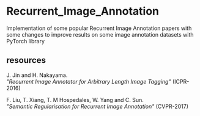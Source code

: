# Recurrent_Image_Annotation
Implementation of some popular Recurrent Image Annotation papers with some changes to improve results on some image annotation datasets with PyTorch library 

## resources
J. Jin and H. Nakayama. <br />
*"Recurrent Image Annotator for Arbitrary Length Image Tagging"* (ICPR-2016)

F. Liu, T. Xiang, T. M Hospedales, W. Yang and C. Sun. <br />
*"Semantic Regularisation for Recurrent Image Annotation"* (CVPR-2017)
